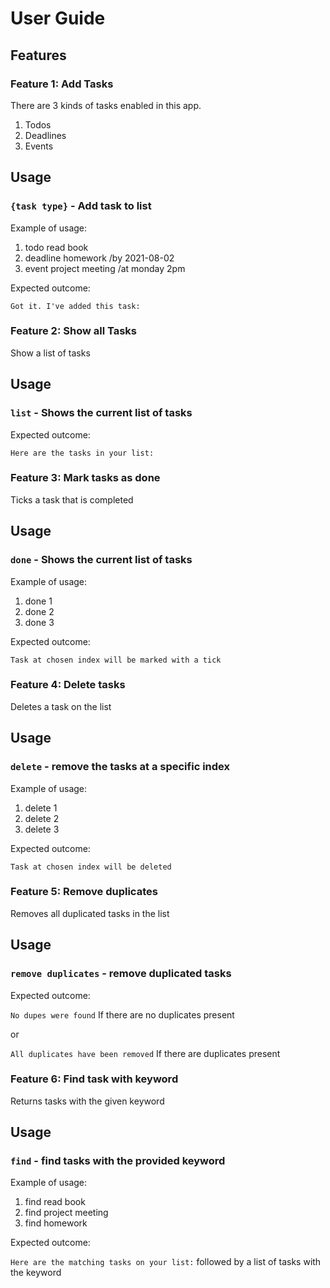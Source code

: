 # User Guide

## Features 

### Feature 1: Add Tasks 
There are 3 kinds of tasks enabled in this app.
1) Todos
2) Deadlines
3) Events

## Usage

### `{task type}` - Add task to list

Example of usage: 

1) todo read book
2) deadline homework /by 2021-08-02
3) event project meeting /at monday 2pm

Expected outcome:

`Got it. I've added this task:`


### Feature 2: Show all Tasks 
Show a list of tasks 

## Usage

### `list` - Shows the current list of tasks


Expected outcome:

`Here are the tasks in your list:`

### Feature 3: Mark tasks as done 
Ticks a task that is completed

## Usage

### `done` - Shows the current list of tasks

Example of usage: 

1) done 1
2) done 2
3) done 3

Expected outcome:

`Task at chosen index will be marked with a tick`

### Feature 4: Delete tasks
Deletes a task on the list

## Usage

### `delete` - remove the tasks at a specific index

Example of usage: 

1) delete 1
2) delete 2
3) delete 3

Expected outcome:

`Task at chosen index will be deleted`

### Feature 5: Remove duplicates
Removes all duplicated tasks in the list

## Usage

### `remove duplicates` - remove duplicated tasks


Expected outcome:

`No dupes were found` If there are no duplicates present

or 


`All duplicates have been removed` If there are duplicates present

### Feature 6: Find task with keyword
Returns tasks with the given keyword

## Usage

### `find` - find tasks with the provided keyword

Example of usage: 

1) find read book
2) find project meeting
3) find homework


Expected outcome:

`Here are the matching tasks on your list:` 
followed by a list of tasks with the keyword